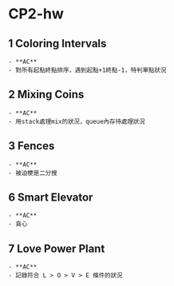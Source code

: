 # CP2-hw

## 1 Coloring Intervals
	
	- **AC**
	- 對所有起點終點排序，遇到起點+1終點-1，特判單點狀況

## 2 Mixing Coins

	- **AC**
	- 用stack處理mix的狀況，queue內存待處理狀況

## 3 Fences

	- **AC**
	- 被迫梗是二分搜

## 6 Smart Elevator

	- **AC**
	- 貪心

## 7 Love Power Plant

	- **AC**
	- 記錄符合 L > O > V > E 條件的狀況
